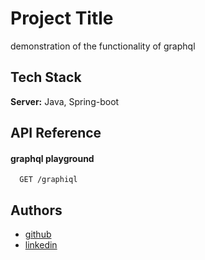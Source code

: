 
# Project Title

demonstration of the functionality of graphql

## Tech Stack
**Server:** Java, Spring-boot


## API Reference

#### graphql playground

```http
  GET /graphiql
```


## Authors

- [github](https://github.com/Rakeshbakolia)
- [linkedin](https://www.linkedin.com/in/rakesh-bakolia-8b9842144/)
